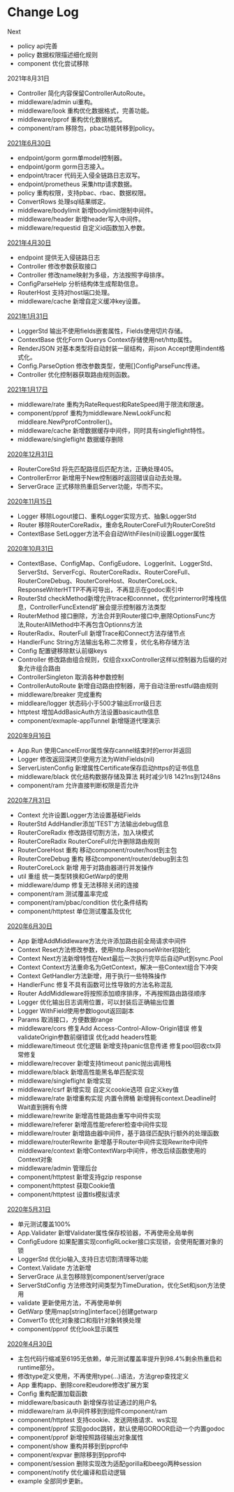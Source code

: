 # Change Log

Next
- policy		api完善
- policy		数据权限描述细化规则
- component		优化尝试移除

2021年8月31日
- Controller	简化内容保留ControllerAutoRoute。
- middleware/admin	ui重构。
- middleware/look	重构优化数据格式，完善功能。
- middleware/pprof	重构优化数据格式。
- component/ram 移除包，pbac功能转移到policy。

[2021年6月30日](https://github.com/eudore/eudore/tree/266448deb4ed7b48ab7003032d6c8d79f41b962e)
- endpoint/gorm gorm单model控制器。
- endpoint/gorm	gorm日志接入。
- endpoint/tracer	代码无入侵全链路日志双写。
- endpoint/prometheus	采集http请求数据。
- policy	重构权限，支持pbac、rbac、数据权限。
- ConvertRows	处理sql结果绑定。
- middleware/bodylimit	新增bodylimit限制中间件。
- middleware/header		新增header写入中间件。
- middleware/requestid	自定义id函数加入参数。

[2021年4月30日](https://github.com/eudore/eudore/tree/b795b83986f06ab03d47b30d5a2f966cb3413a7b)
- endpoint		提供无入侵链路日志
- Controller	修改参数获取接口
- Controller	修改name映射为多级，方法按照字母排序。
- ConfigParseHelp	分析结构体生成帮助信息。
- RouterHost	支持对host端口处理。
- middleware/cache	新增自定义缓冲key设置。

[2021年1月31日](https://github.com/eudore/eudore/tree/6ba7a5f6603407a09ffbefbb6a830b8926afe247)
- LoggerStd	输出不使用fields嵌套属性，Fields使用切片存储。
- ContextBase	优化Form Querys Context存储使用net/http属性。
- RenderJSON	对基本类型将自动封装一层结构，非json Accept使用indent格式化。
- Config.ParseOption	修改参数类型，使用[]ConfigParseFunc传递。
- Controller	优化控制器获取路由规则函数。

[2021年1月17日](https://github.com/eudore/eudore/tree/d4c9edf68ee3a71bfe7947b5adb4659a3ae3b3d0)
- middleware/rate	重构为RateRequest和RateSpeed用于限流和限速。
- component/pprof	重构为middleware.NewLookFunc和middleare.NewPprofController()。
- middleware/cache	新增数据缓存中间件，同时具有singleflight特性。
- middleware/singleflight 数据缓存删除

[2020年12月31日](https://github.com/eudore/eudore/tree/b4c8ae5d45c01177330fb754341d612db7c36f2d)
- RouterCoreStd	将先匹配路径后匹配方法，正确处理405。
- ControllerError 新增用于New控制器时返回错误自动去处理。
- ServerGrace	正式移除热重启Server功能，华而不实。

[2020年11月15日](https://github.com/eudore/eudore/tree/2cc49fe8c2301f6d73f3ed1c99ce3b68e533c8b5)
 - Logger	移除Logout接口、重构Logger实现方式、抽象LoggerStd
 - Router	移除RouterCoreRadix，重命名RouterCoreFull为RouterCoreStd
 - ContextBase	SetLogger方法不会自动WithFiles(nil)设置Logger属性

[2020年10月31日](https://github.com/eudore/eudore/tree/f919218094d32cf319d4ad9a1f33a260b8450014)
 - ContextBase、ConfigMap、ConfigEudore、LoggerInit、LoggerStd、ServerStd、ServerFcgi、RouterCoreRadix、RouterCoreFull、RouterCoreDebug、RouterCoreHost、RouterCoreLock、ResponseWriterHTTP不再可导出，不再显示在godoc索引中
 - RouterStd checkMethod新增允许trace和connnet，优化printerror时堆栈信息，ControllerFuncExtend扩展会提示控制器方法类型
 - RouterMethod	接口删除，方法合并到Router接口中,删除OptionsFunc方法,RouterAllMethod中不再包含Optionns方法
 - RouterRadix、RouterFull 新增Trace和Connect方法存储节点
 - HandlerFunc String方法输出名称二次修复，优化名称存储方法
 - Config	配置键移除默认前缀keys
 - Controller	修改路由组合规则，仅组合xxxController这样以控制器为后缀的对象允许组合路由
 - ControllerSingleton	取消各种参数控制
 - ControllerAutoRoute	新增自动路由控制器，用于自动注册restful路由规则
 - middleware/breaker	完成重构
 - middleare/logger		状态码小于500才输出Error级日志
 - httptest	增加AddBasicAuth方法设置basicauth信息
 - component/exmaple-appTunnel	新增隧道代理演示

[2020年9月16日](https://github.com/eudore/eudore/tree/10bd82aaa71fc68dfed2d57b5f9ffc45ecdfb8b4)
- App.Run   使用CancelError属性保存cannel结束时的error并返回
- Logger    修改返回深拷贝使用方法为WithFields(nil)
- ServerListenConfig    新增属性Certificate保存启动https的证书信息
- middleware/black  优化结构数据存储及算法 耗时减少1/8 1421ns到1248ns
- component/ram 允许直接判断权限是否允许

[2020年7月31日](https://github.com/eudore/eudore/tree/8cca525455dc48d2b4aaf6f4ceb3faf1251b239c)
- Context 允许设置Logger方法设置基础Fields
- RouterStd   AddHandler添加'TEST'方法输出debug信息
- RouterCoreRadix 修改路径切割方法，加入块模式
- RouterCoreRadix RouterCoreFull允许删除路由规则
- RouterCoreHost  重构 移动component/router/host到主包
- RouterCoreDebug 重构 移动component/router/debug到主包
- RouterCoreLock  新增 用于对路由器进行并发操作
- util    重组 统一类型转换和GetWarp的使用
- middleware/dump 修复无法移除关闭的连接
- component/ram     测试覆盖率完成
- component/ram/pbac/condition 优化条件结构
- component/httptest  单位测试覆盖及优化

[2020年6月30日](https://github.com/eudore/eudore/tree/df89a634ce080e46d9ff822c5da68679570dc2d0)
- App     新增AddMiddleware方法允许添加路由前全局请求中间件
- Context Reset方法修改参数，使用http.ResponseWriter初始化
- Context Next方法新增特性在Next最后一次执行完毕后自动Put到sync.Pool
- Context Context方法重命名为GetContext，解决一些Context组合下冲突
- Context GetHandler方法新增，用于执行一些特殊操作
- HandlerFunc 修复不具有函数可比性导致的方法名称混乱
- Router  AddMiddleware将按照添加顺序排序，不再按照路由路径顺序
- Logger  优化输出日志调用位置，可以封装后正确输出位置
- Logger  WithField使用参数logout返回副本
- Params  取消接口，方便数据range
- middleware/cors    修复Add Access-Control-Allow-Origin错误 修复validateOrigin参数前缀错误 优化add headers性能
- middleware/timeout 优化逻辑 新增支持panic信息传递 修复pool回收ctx异常修复
- middleware/recover 新增支持timeout panic抛出调用栈
- middleware/black   新增高性能黑名单匹配实现
- middleware/singleflight    新增实现
- middleware/csrf    新增实现 自定义cookie选项 自定义key值
- middleware/rate    新增重构实现 内置令牌桶 新增拥有context.Deadline时Wait直到拥有令牌
- middleware/rewrite 新增高性能路由重写中间件实现
- middleware/referer 新增高性能referer检查中间件实现
- middleware/router  新增路由器中间件，基于路径匹配执行额外的处理函数
- middleware/routerRewrite   新增基于Router中间件实现Rewrite中间件
- middleware/context 新增ContextWarp中间件，修改后续函数使用的Context对象
- middleware/admin   管理后台
- component/httptest    新增支持gzip response
- component/httptest    获取Cookie值
- component/httptest    设置tls模拟请求

[2020年5月31日](https://github.com/eudore/eudore/tree/9ee797e6c7e0a23bb04e18795fdccb11d120f907)
- 单元测试覆盖100%
- App.Validater	新增Validater属性保存校验器，不再使用全局单例
- ConfigEudore	如果配置实现configRLocker接口实现锁，会使用配置对象的锁
- LoggerStd		优化io输入,支持日志切割清理等功能
- Context.Validate	方法新增
- ServerGrace	从主包移除到component/server/grace
- ServerStdConfig	方法修改时间类型为TimeDuration，优化Set和json方法使用
- validate	更新使用方法，不再使用单例
- GetWarp	使用map[string]interface{}创建getwarp
- ConvertTo	优化对象接口和指针对象转换处理
- component/pprof 优化look显示属性

[2020年4月30日](https://github.com/eudore/eudore/tree/d283ed31f0579d4015bd141afd47936c9ad4ef28)
- 主包代码行缩减至6195无依赖，单元测试覆盖率提升到98.4%剩余热重启和runtime部分。
- 修改type定义使用，不再使用type(...)语法，方法grep查找定义
- App 重构app、删除core和eudore修改扩展方案
- Config	重构配置加载函数
- middleware/basicauth	新增保存验证通过的用户名
- middleware/ram	从中间件移到到组件component/ram
- component/httptest    支持cookie、发送网络请求、ws实现
- component/pprof   实现godoc跳转，默认使用GOROOR启动一个内置godoc
- component/pprof	新增按照路径输出对象属性
- component/show    重构并移到到pprof中
- component/expvar  删除移到到pprof中
- component/session 删除实现改为适配gorilla和beego两种session
- component/notify  优化编译和启动逻辑
- example 全部同步更新。
